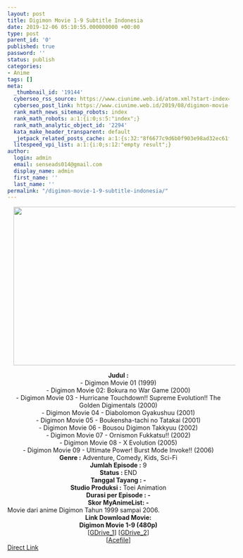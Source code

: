 ```yaml
---
layout: post
title: Digimon Movie 1-9 Subtitle Indonesia
date: 2019-12-06 05:10:55.000000000 +00:00
type: post
parent_id: '0'
published: true
password: ''
status: publish
categories:
- Anime
tags: []
meta:
  _thumbnail_id: '19144'
  cyberseo_rss_source: https://www.ciunime.web.id/atom.xml?start-index=2251&max-results=150
  cyberseo_post_link: https://www.ciunime.web.id/2019/08/digimon-movie-1-9-subtitle-indonesia.html
  rank_math_news_sitemap_robots: index
  rank_math_robots: a:1:{i:0;s:5:"index";}
  rank_math_analytic_object_id: '2294'
  kata_make_header_transparent: default
  _jetpack_related_posts_cache: a:1:{s:32:"8f6677c9d6b0f903e98ad32ec61f8deb";a:2:{s:7:"expires";i:1651630749;s:7:"payload";a:0:{}}}
  litespeed_vpi_list: a:1:{i:0;s:12:"empty result";}
author:
  login: admin
  email: senseads014@gmail.com
  display_name: admin
  first_name: ''
  last_name: ''
permalink: "/digimon-movie-1-9-subtitle-indonesia/"
---
```

<div class="separator" style="clear: both; text-align: center;"><a href="https://1.bp.blogspot.com/-6q5iHzGK86M/XUpd9xwxjOI/AAAAAAAAc-8/jm3GaSJ706ojnhOhSvZOFB3IhAc_fDrpQCLcBGAs/s1600/Digimon%2BMovie%2B1-9.jpg" imageanchor="1" style="margin-left: 1em; margin-right: 1em;"><img border="0" data-original-height="720" data-original-width="1280" height="360" src="{{ site.baseurl }}/assets/2019/12/Digimon%2BMovie%2B1-9.jpg" width="640" /></a></div>
<p>
<div style="text-align: center;"><b>Judul</b><b><b> </b>:</b><br />- Digimon Movie 01 (1999)<br />- Digimon Movie 02: Bokura no War Game (2000)<br />- Digimon Movie 03 - Hurricane Touchdown!! Supreme Evolution!! The Golden Digimentals (2000)<br />- Digimon Movie 04 - Diabolomon Gyakushuu (2001)<br />- Digimon Movie 05 - Boukensha-tachi no Tatakai (2001)<br />- Digimon Movie 06 - Bousou Digimon Takkyuu (2002)<br />- Digimon Movie 07 - Ornismon Fukkatsu!! (2002)<br />- Digimon Movie 08 - X Evolution (2005)<br />- Digimon Movie 09 - Ultimate Power! Burst Mode Invoke!! (2006)</div>
<div style="text-align: center;"><b>Genre :</b> Adventure, Comedy, Kids, Sci-Fi</div>
<div style="text-align: center;"><b>Jumlah Episode :</b> 9<br /><b>Status :&nbsp;</b>END<br /><b>Tanggal Tayang : -</b><br /><b>Studio Produksi :</b> Toei Animation<br /><b>Durasi per Episode : -</b></div>
<div style="text-align: center;"><b>Skor </b><b>MyAnimeList: -</b></div>
<div style="text-align: center;"></div>
<div style="text-align: justify;">Movie dari anime Digimon Tahun 1999 sampai 2006.</div>
<div style="text-align: justify;"></div>
<div style="text-align: justify;"></div>
<div style="text-align: center;">
<div style="text-align: center;"><b>Link Download Movie:</b></div>
<div style="text-align: center;"><b>Digimon Movie 1-9 (480p)</b></div>
<div style="text-align: center;">
<div style="text-align: center;">
<div style="text-align: center;">[<a href="https://drive.google.com/uc?export=download&amp;id=1nIJJdbk1h33Tv8i1W7mG8v_WtXkOtfPE" target="_blank" rel="noopener">GDrive_1</a>] [<a href="https://drive.google.com/uc?export=download&amp;id=1ne8vnzEuCZ6tfYj-7OAwh6ukuunSnfYc" target="_blank" rel="noopener">GDrive_2</a>]</div>
<div style="text-align: center;">[<a href="https://acefile.co/f/2915254/shirainime-digi-mon-movie-1-9-rar" target="_blank" rel="noopener">Acefile</a>]</div>
</div>
</div>
</div>
<link rel="stylesheet" href="https://cdnjs.cloudflare.com/ajax/libs/font-awesome/4.7.0/css/font-awesome.min.css" />
<div class="divbtn"> <a href="https://handymansurrender.com/fihup8buzv?key=94550f7ce39444073321dde3b8782f97" class="btn"><i class="fa fa-download"></i> Direct Link</a> </div>

